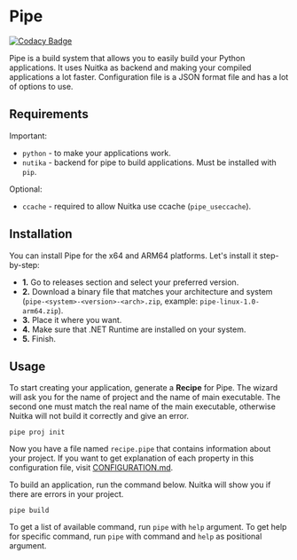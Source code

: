 # Pipe
[![Codacy Badge](https://app.codacy.com/project/badge/Grade/6bf12d0bf98345a7baba35c0804a44ef)](https://www.codacy.com/gl/kostya-zero/pipe/dashboard?utm_source=gitlab.com&amp;utm_medium=referral&amp;utm_content=kostya-zero/pipe&amp;utm_campaign=Badge_Grade)

Pipe is a build system that allows you to easily build your Python applications. 
It uses Nuitka as backend and making your compiled applications a lot faster. 
Configuration file is a JSON format file and has a lot of options to use.

## Requirements
Important: 
- `python` - to make your applications work.
- `nutika` - backend for pipe to build applications. Must be installed with `pip`.

Optional:
- `ccache` - required to allow Nuitka use ccache (`pipe_useccache`).

## Installation
You can install Pipe for the x64 and ARM64 platforms.
Let's install it step-by-step:
- **1.** Go to releases section and select your preferred version.
- **2.** Download a binary file that matches your architecture and system (`pipe-<system>-<version>-<arch>.zip`, example: `pipe-linux-1.0-arm64.zip`).
- **3.** Place it where you want.
- **4.** Make sure that .NET Runtime are installed on your system.
- **5.** Finish.

## Usage
To start creating your application, generate a **Recipe** for Pipe.
The wizard will ask you for the name of project and the name of main executable.
The second one must match the real name of the main executable, otherwise Nuitka will not build it correctly and give an error.
```shell
pipe proj init
```
Now you have a file named `recipe.pipe` that contains information about your project.
If you want to get explanation of each property in this configuration file, visit [CONFIGURATION.md](CONFIGURATION.md).

To build an application, run the command below. 
Nuitka will show you if there are errors in your project.
```shell
pipe build
```
To get a list of available command, run `pipe` with `help` argument.
To get help for specific command, run `pipe` with command and `help` as positional argument.
